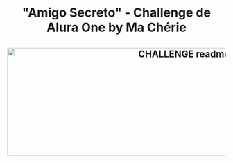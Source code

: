 <h1 align="center"> "Amigo Secreto" - Challenge de Alura One by Ma Chérie </h1>
<h2 align="center"> <img width="847" height="249" alt="CHALLENGE readme port" src="https://github.com/user-attachments/assets/29fc5ef3-3df0-44a0-a054-b69081562d99" />
